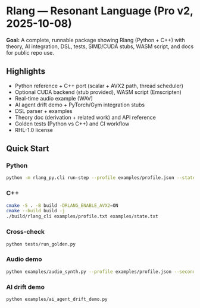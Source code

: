 # Rlang — Resonant Language (Pro v2, 2025-10-08)

**Goal:** A complete, runnable package showing Rlang (Python + C++) with theory, AI integration, DSL, tests, SIMD/CUDA stubs, WASM script, and docs for public repo use.

## Highlights
- Python reference + C++ port (scalar + AVX2 path, thread scheduler)
- Optional CUDA backend (stub provided), WASM script (Emscripten)
- Real-time audio example (WAV)
- AI agent drift demo + PyTorch/Gym integration stubs
- DSL parser + examples
- Theory doc (derivation + related work) and API reference
- Golden tests (Python vs C++) and CI workflow
- RHL-1.0 license

## Quick Start
### Python
```bash
python -m rlang_py.cli run-step --profile examples/profile.json --state examples/state.json
```
### C++
```bash
cmake -S . -B build -DRLANG_ENABLE_AVX2=ON
cmake --build build -j
./build/rlang_cli examples/profile.txt examples/state.txt
```
### Cross-check
```bash
python tests/run_golden.py
```
### Audio demo
```bash
python examples/audio_synth.py --profile examples/profile.json --seconds 3 --out out.wav
```
### AI drift demo
```bash
python examples/ai_agent_drift_demo.py
```
